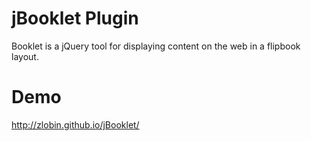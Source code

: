 # jBooklet Plugin

Booklet is a jQuery tool for displaying content on the web in a flipbook layout. 

# Demo

http://zlobin.github.io/jBooklet/

